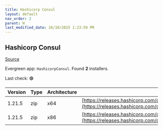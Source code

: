 ```yaml
---
title: Hashicorp Consul
layout: default
nav_order: 2
parent: H
last_modified_date: 26/10/2025 1:23:59 PM
---
```


## Hashicorp Consul

[Source](https://www.consul.io/)

Evergreen app: `HashicorpConsul`. Found **2** installers.

Last check: 🟢

| Version | Type | Architecture | URI                                                                                                                                                          |
| ------- | ---- | ------------ | ------------------------------------------------------------------------------------------------------------------------------------------------------------ |
| 1.21.5  | zip  | x64          | [https://releases.hashicorp.com/consul/1.21.5/consul_1.21.5_windows_amd64.zip](https://releases.hashicorp.com/consul/1.21.5/consul_1.21.5_windows_amd64.zip) |
| 1.21.5  | zip  | x86          | [https://releases.hashicorp.com/consul/1.21.5/consul_1.21.5_windows_386.zip](https://releases.hashicorp.com/consul/1.21.5/consul_1.21.5_windows_386.zip)     |
